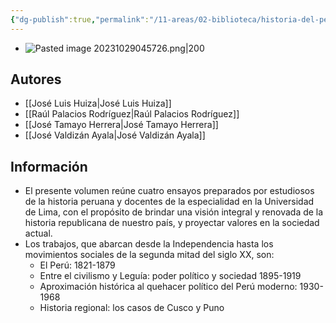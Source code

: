 ```yaml
---
{"dg-publish":true,"permalink":"/11-areas/02-biblioteca/historia-del-peru-republicano/","noteIcon":""}
---
```


- ![Pasted image 20231029045726.png|200](/img/user/11%20%C3%81reas%20%E2%9A%99/02%20Biblioteca/%F0%9F%92%BE%20Adjuntos/Pasted%20image%2020231029045726.png)
## Autores
- [[José Luis Huiza\|José Luis Huiza]]
- [[Raúl Palacios Rodríguez\|Raúl Palacios Rodríguez]]
- [[José Tamayo Herrera\|José Tamayo Herrera]]
- [[José Valdizán Ayala\|José Valdizán Ayala]]
## Información
- El presente volumen reúne cuatro ensayos preparados por estudiosos de la historia peruana y docentes de la especialidad en la Universidad de Lima, con el propósito de brindar una visión integral y renovada de la historia republicana de nuestro país, y proyectar valores en la sociedad actual. 
- Los trabajos, que abarcan desde la Independencia hasta los movimientos sociales de la segunda mitad del siglo XX, son: 
	- El Perú: 1821-1879
	- Entre el civilismo y Leguía: poder político y sociedad 1895-1919
	- Aproximación histórica al quehacer político del Perú moderno: 1930-1968
	- Historia regional: los casos de Cusco y Puno